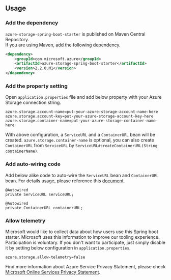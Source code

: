 ## Usage

### Add the dependency

`azure-storage-spring-boot-starter` is published on Maven Central Repository.  
If you are using Maven, add the following dependency.  

```xml
<dependency>
    <groupId>com.microsoft.azure</groupId>
    <artifactId>azure-storage-spring-boot-starter</artifactId>
    <version>2.2.0.M1</version>
</dependency>
```

### Add the property setting

Open `application.properties` file and add below property with your Azure Storage connection string.

```
azure.storage.account-name=put-your-azure-storage-account-name-here
azure.storage.account-key=put-your-azure-storage-account-key-here
azure.storage.container-name=put-your-azure-storage-container-name-here
```

With above configuration, a `ServiceURL` and a `ContainerURL` bean will be created.
`azure.storage.container-name` is optional, you can also create `ContainerURL` from `ServiceURL` by `ServiceURL#createContainerURL(String containerName)`.

### Add auto-wiring code

Add below alike code to auto-wire the `ServiceURL` bean and `ContainerURL` bean. For details usage, please reference this [document](https://docs.microsoft.com/en-us/azure/storage/blobs/storage-quickstart-blobs-java-v10#upload-blobs-to-the-container).

```
@Autowired
private ServiceURL serviceURL;

@Autowired
private ContainerURL containerURL;
```

### Allow telemetry
Microsoft would like to collect data about how users use this Spring boot starter. Microsoft uses this information to improve our tooling experience. Participation is voluntary. If you don't want to participate, just simply disable it by setting below configuration in `application.properties`.
```
azure.storage.allow-telemetry=false
```
Find more information about Azure Service Privacy Statement, please check [Microsoft Online Services Privacy Statement](https://www.microsoft.com/en-us/privacystatement/OnlineServices/Default.aspx). 

